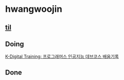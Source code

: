 # hwangwoojin

## [til](https://github.com/hwangwoojin/til)

## Doing

[K-Digital Training: 프로그래머스 인공지능 데브코스 배움기록](https://programmers.co.kr/learn/courses/11612)

## Done
